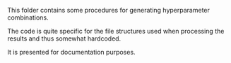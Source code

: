 This folder contains some procedures for generating hyperparameter combinations.

The code is quite specific for the file structures used when processing the results and thus somewhat hardcoded.

It is presented for documentation purposes.